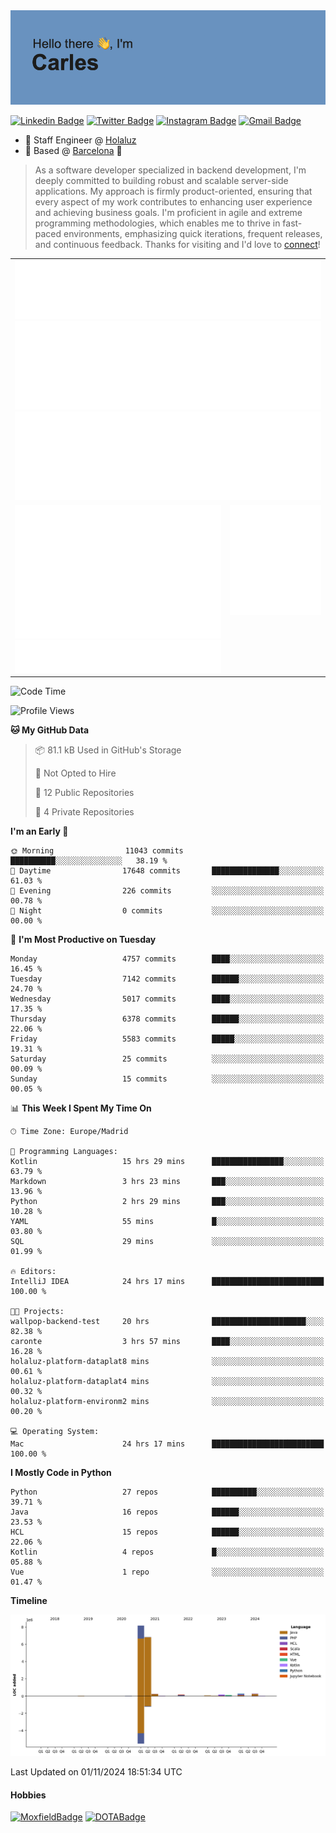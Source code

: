 <img src="header.png" alt="header">

[![Linkedin Badge](https://img.shields.io/badge/-cdespona-blue?style=flat&logo=Linkedin&logoColor=white&link=https://www.linkedin.com/in/carles-david-espona-casas-56219b11/)](https://www.linkedin.com/in/carles-david-espona-casas-56219b11/)
[![Twitter Badge](https://img.shields.io/badge/-@__cdespona-1ca0f1?style=flat&labelColor=1ca0f1&logo=twitter&logoColor=white&link=https://twitter.com/CDEspona)](https://twitter.com/CDEspona)
[![Instagram Badge](https://img.shields.io/badge/-@__cdespona-purple?style=flat&logo=instagram&logoColor=white&link=https://www.instagram.com/cdespona/)](https://www.instagram.com/cdespona/)
[![Gmail Badge](https://img.shields.io/badge/-cdespona-c14438?style=flat&logo=Gmail&logoColor=white&link=mailto:cdespona@gmail.com)](mailto:cdespona@gmail.com)

* 🔭 Staff Engineer @ [Holaluz](https://holaluz.com)
* 🏡 Based @ [Barcelona](https://www.google.es/maps/place/Barcelona) 💜

> As a software developer specialized in backend development, I'm deeply committed to building robust and scalable server-side applications. My approach is firmly product-oriented, ensuring that every aspect of my work contributes to enhancing user experience and achieving business goals. I'm proficient in agile and extreme programming methodologies, which enables me to thrive in fast-paced environments, emphasizing quick iterations, frequent releases, and continuous feedback. Thanks for visiting and I'd love to [connect](https://www.linkedin.com/in/carles-david-espona-casas-56219b11/)!

<table style="border-collapse: collapse; border: none;"> 
  <tbody>
  <tr style="border: none;">
    <td colspan="2" style="border: none; vertical-align: top;">
      <img src="summary.svg" alt="summary">
      <img src="activity-community.svg" alt="act-comm">
      <img src="repositories.svg" alt="repo">
    </td>
  </tr>
  <tr>
    <td style="border: none; vertical-align: top;">
      <img src="metrics.plugin.isocalendar.fullyear.svg" alt="calendar">
      <img src="topics.svg" alt="topics">
    </td>
    <td style="border: none; vertical-align: top;">
      <img src="achievements.svg" alt="achievements">
    </td>
  </tr>
  </tbody>
</table>

<!--START_SECTION:waka-->
![Code Time](http://img.shields.io/badge/Code%20Time-228%20hrs%207%20mins-blue)

![Profile Views](http://img.shields.io/badge/Profile%20Views-1-blue)

**🐱 My GitHub Data** 

> 📦 81.1 kB Used in GitHub's Storage 
 > 
> 🚫 Not Opted to Hire
 > 
> 📜 12 Public Repositories 
 > 
> 🔑 4 Private Repositories 
 > 
**I'm an Early 🐤** 

```text
🌞 Morning                11043 commits       ██████████░░░░░░░░░░░░░░░   38.19 % 
🌆 Daytime                17648 commits       ███████████████░░░░░░░░░░   61.03 % 
🌃 Evening                226 commits         ░░░░░░░░░░░░░░░░░░░░░░░░░   00.78 % 
🌙 Night                  0 commits           ░░░░░░░░░░░░░░░░░░░░░░░░░   00.00 % 
```
📅 **I'm Most Productive on Tuesday** 

```text
Monday                   4757 commits        ████░░░░░░░░░░░░░░░░░░░░░   16.45 % 
Tuesday                  7142 commits        ██████░░░░░░░░░░░░░░░░░░░   24.70 % 
Wednesday                5017 commits        ████░░░░░░░░░░░░░░░░░░░░░   17.35 % 
Thursday                 6378 commits        ██████░░░░░░░░░░░░░░░░░░░   22.06 % 
Friday                   5583 commits        █████░░░░░░░░░░░░░░░░░░░░   19.31 % 
Saturday                 25 commits          ░░░░░░░░░░░░░░░░░░░░░░░░░   00.09 % 
Sunday                   15 commits          ░░░░░░░░░░░░░░░░░░░░░░░░░   00.05 % 
```


📊 **This Week I Spent My Time On** 

```text
🕑︎ Time Zone: Europe/Madrid

💬 Programming Languages: 
Kotlin                   15 hrs 29 mins      ████████████████░░░░░░░░░   63.79 % 
Markdown                 3 hrs 23 mins       ███░░░░░░░░░░░░░░░░░░░░░░   13.96 % 
Python                   2 hrs 29 mins       ███░░░░░░░░░░░░░░░░░░░░░░   10.28 % 
YAML                     55 mins             █░░░░░░░░░░░░░░░░░░░░░░░░   03.80 % 
SQL                      29 mins             ░░░░░░░░░░░░░░░░░░░░░░░░░   01.99 % 

🔥 Editors: 
IntelliJ IDEA            24 hrs 17 mins      █████████████████████████   100.00 % 

🐱‍💻 Projects: 
wallpop-backend-test     20 hrs              █████████████████████░░░░   82.38 % 
caronte                  3 hrs 57 mins       ████░░░░░░░░░░░░░░░░░░░░░   16.28 % 
holaluz-platform-dataplat8 mins              ░░░░░░░░░░░░░░░░░░░░░░░░░   00.61 % 
holaluz-platform-dataplat4 mins              ░░░░░░░░░░░░░░░░░░░░░░░░░   00.32 % 
holaluz-platform-environm2 mins              ░░░░░░░░░░░░░░░░░░░░░░░░░   00.20 % 

💻 Operating System: 
Mac                      24 hrs 17 mins      █████████████████████████   100.00 % 
```

**I Mostly Code in Python** 

```text
Python                   27 repos            ██████████░░░░░░░░░░░░░░░   39.71 % 
Java                     16 repos            ██████░░░░░░░░░░░░░░░░░░░   23.53 % 
HCL                      15 repos            ██████░░░░░░░░░░░░░░░░░░░   22.06 % 
Kotlin                   4 repos             █░░░░░░░░░░░░░░░░░░░░░░░░   05.88 % 
Vue                      1 repo              ░░░░░░░░░░░░░░░░░░░░░░░░░   01.47 % 
```



**Timeline**

![Lines of Code chart](https://raw.githubusercontent.com/cdespona/cdespona/main/assets/bar_graph.png)


 Last Updated on 01/11/2024 18:51:34 UTC
<!--END_SECTION:waka-->

#### Hobbies
[![MoxfieldBadge](https://img.shields.io/badge/MTG%20Commander-Cdespona-8A2BE2)](https://www.moxfield.com/users/Cdespona)
[![DOTABadge](https://img.shields.io/badge/DOTA2-GRV-red)](https://es.dotabuff.com/players/63807915)
